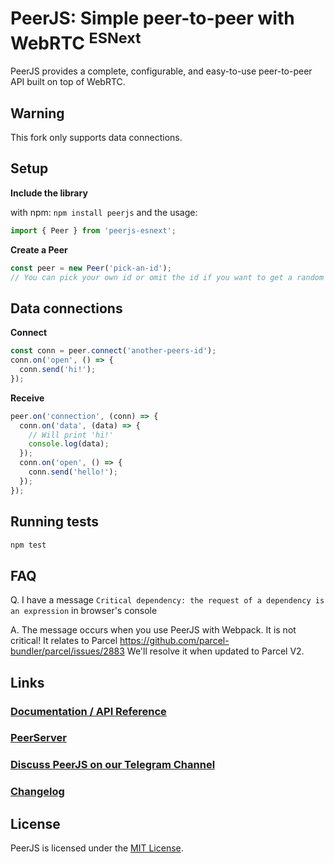 # PeerJS: Simple peer-to-peer with WebRTC <sup>ESNext</sup> #

PeerJS provides a complete, configurable, and easy-to-use peer-to-peer API built on top of WebRTC.


## Warning

This fork only supports data connections.


## Setup


**Include the library**

  with npm:
        `npm install peerjs`
    and the usage:
  ```js
  import { Peer } from 'peerjs-esnext';
  ```


**Create a Peer**  
```javascript
const peer = new Peer('pick-an-id'); 
// You can pick your own id or omit the id if you want to get a random one from the server.
```

## Data connections
**Connect**
```javascript
const conn = peer.connect('another-peers-id');
conn.on('open', () => {
  conn.send('hi!');
});
```
**Receive**
```javascript
peer.on('connection', (conn) => {
  conn.on('data', (data) => {
    // Will print 'hi!'
    console.log(data);
  });
  conn.on('open', () => {
    conn.send('hello!');
  });
});
```

## Running tests

```bash
npm test
```

## FAQ

Q. I have a message ```Critical dependency: the request of a dependency is an expression``` in browser's console

A. The message occurs when you use PeerJS with Webpack. It is not critical! It relates to Parcel https://github.com/parcel-bundler/parcel/issues/2883 We'll resolve it when updated to Parcel V2.


## Links

### [Documentation / API Reference](https://peerjs.com/docs.html)

### [PeerServer](https://github.com/peers/peerjs-server)

### [Discuss PeerJS on our Telegram Channel](https://t.me/joinchat/ENhPuhTvhm8WlIxTjQf7Og)

### [Changelog](https://github.com/peers/peerjs/blob/master/changelog.md)

## License

PeerJS is licensed under the [MIT License](https://tldrlegal.com/l/mit).

